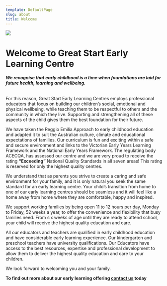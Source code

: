 ```yaml
---
template: DefaultPage
slug: about
title: Welcome
---
```

![](/images/uploads/learn.jpg)

# Welcome to Great Start Early Learning Centre

###### **We recognise that early childhood is a time when foundations are laid for future health, learning and wellbeing.**

For this reason, Great Start Early Learning Centres employs professional educators that focus on building our children’s social, emotional and physical wellbeing, while teaching them to be respectful to others and the community in which they live. Supporting and strengthening all of these aspects of the child gives them the best foundation for their future.

We have taken the Reggio Emilia Approach to early childhood education and adapted it to suit the Australian culture, climate and educational expectations of families. Our curriculum is fun and exciting within a safe and secure environment and links to the Victorian Early Years Learning Framework and the National Early Years Framework. The regulating body ACECQA, has assessed our centre and we are very proud to receive the rating **“Exceeding”** National Quality Standards in all seven areas! This rating is reserved for only the highest quality centres.

We understand that as parents you strive to create a caring and safe environment for your family, and it is only natural you seek the same standard for an early learning centre. Your child’s transition from home to one of our early learning centres should be seamless and it will feel like a home away from home where they are comfortable, happy and inspired.

We support working families by being open 11 to 12 hours per day, Monday to Friday, 52 weeks a year, to offer the convenience and flexibility that busy families need. From six weeks of age until they are ready to attend school, your child will receive the highest quality education and care.

All our educators and teachers are qualified in early childhood education and have considerable early learning experience. Our kindergarten and preschool teachers have university qualifications.
Our Educators have access to the best resources, expertise and professional development to allow them to deliver the highest quality education and care to your children.

We look forward to welcoming you and your family.

**To find out more about our early learning offering [contact us](/contact/) today**
